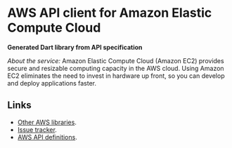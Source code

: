 # AWS API client for Amazon Elastic Compute Cloud

**Generated Dart library from API specification**

*About the service:*
Amazon Elastic Compute Cloud (Amazon EC2) provides secure and resizable
computing capacity in the AWS cloud. Using Amazon EC2 eliminates the need to
invest in hardware up front, so you can develop and deploy applications
faster.

## Links

- [Other AWS libraries](https://github.com/agilord/aws_client/tree/master/generated).
- [Issue tracker](https://github.com/agilord/aws_client/issues).
- [AWS API definitions](https://github.com/aws/aws-sdk-js/tree/master/apis).
